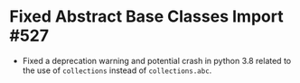 # Fixed Abstract Base Classes Import #527

* Fixed a deprecation warning and potential crash in python 3.8
  related to the use of `collections` instead of `collections.abc`.
